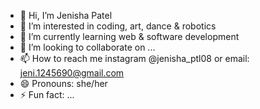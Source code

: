 - 👋 Hi, I’m Jenisha Patel
- 👀 I’m interested in coding, art, dance & robotics
- 🌱 I’m currently learning web & software development
- 💞️ I’m looking to collaborate on ...
- 📫 How to reach me instagram @jenisha_ptl08 or email: jeni.1245690@gmail.com
- 😄 Pronouns: she/her
- ⚡ Fun fact: ...

<!---
Totallyn0tJeni/Totallyn0tJeni is a ✨ special ✨ repository because its `README.md` (this file) appears on your GitHub profile.
You can click the Preview link to take a look at your changes.
--->
